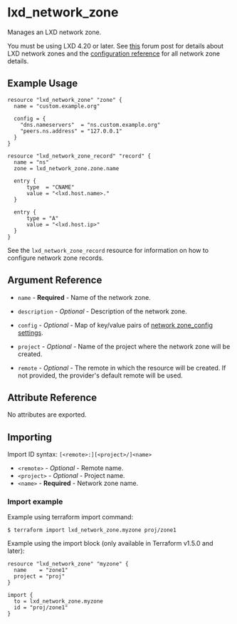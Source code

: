 # lxd_network_zone

Manages an LXD network zone.

You must be using LXD 4.20 or later. See
[this](https://discuss.linuxcontainers.org/t/lxd-built-in-dns-server/12033)
forum post for details about LXD network zones and the
[configuration reference](https://documentation.ubuntu.com/lxd/latest/howto/network_zones/)
for all network zone details.

## Example Usage

```hcl
resource "lxd_network_zone" "zone" {
  name = "custom.example.org"

  config = {
    "dns.nameservers"  = "ns.custom.example.org"
    "peers.ns.address" = "127.0.0.1"
  }
}

resource "lxd_network_zone_record" "record" {
  name = "ns"
  zone = lxd_network_zone.zone.name

  entry {
      type  = "CNAME"
      value = "<lxd.host.name>."
  }

  entry {
      type = "A"
      value = "<lxd.host.ip>"
  }
}
```

See the `lxd_network_zone_record` resource for information on how to configure network zone records.


## Argument Reference

* `name` - **Required** - Name of the network zone.

* `description` - *Optional* - Description of the network zone.

* `config` - *Optional* - Map of key/value pairs of
	[network zone_config settings](https://documentation.ubuntu.com/lxd/latest/howto/network_zones/#configuration-options).

* `project` - *Optional* - Name of the project where the network zone will be created.

* `remote` - *Optional* - The remote in which the resource will be created. If
	not provided, the provider's default remote will be used.

## Attribute Reference

No attributes are exported.

## Importing

Import ID syntax: `[<remote>:][<project>/]<name>`

* `<remote>` - *Optional* - Remote name.
* `<project>` - *Optional* - Project name.
* `<name>` - **Required** - Network zone name.

### Import example

Example using terraform import command:

```shell
$ terraform import lxd_network_zone.myzone proj/zone1
```

Example using the import block (only available in Terraform v1.5.0 and later):

```hcl
resource "lxd_network_zone" "myzone" {
  name    = "zone1"
  project = "proj"
}

import {
  to = lxd_network_zone.myzone
  id = "proj/zone1"
}
```


